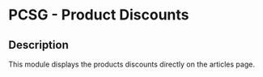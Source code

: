 # PCSG - Product Discounts

## Description

This module displays the products discounts directly on the articles page.

